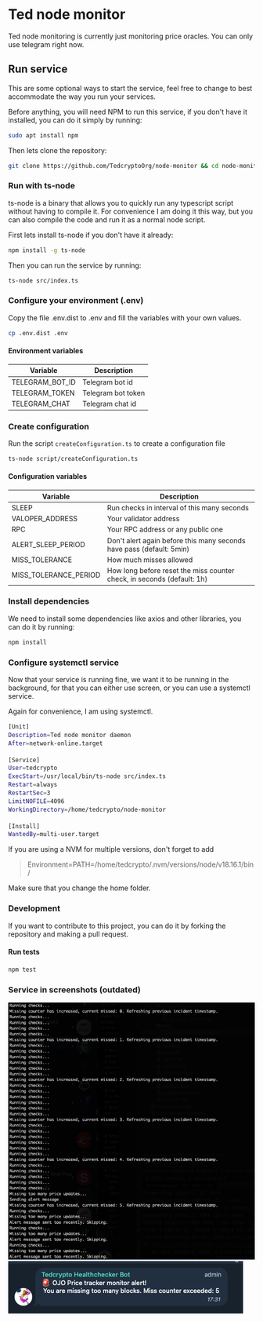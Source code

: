 # Ted node monitor

Ted node monitoring is currently just monitoring price oracles. 
You can only use telegram right now.

## Run service

This are some optional ways to start the service, feel free to change to best accommodate the way you
run your services.

Before anything, you will need NPM to run this service, if you don't have it installed, you can do it
simply by running:

```bash
sudo apt install npm
```

Then lets clone the repository:

```bash
git clone https://github.com/TedcryptoOrg/node-monitor && cd node-monitor
```

### Run with ts-node

ts-node is a binary that allows you to quickly run any typescript script without having to compile it. For convenience
I am doing it this way, but you can also compile the code and run it as a normal node script.

First lets install ts-node if you don't have it already:

```bash
npm install -g ts-node
```

Then you can run the service by running:

```bash
ts-node src/index.ts
```

### Configure your environment (.env)

Copy the file .env.dist to .env and fill the variables with your own values.

```bash
cp .env.dist .env
```

#### Environment variables

| Variable              | Description                                                            |
|-----------------------|------------------------------------------------------------------------|
| TELEGRAM_BOT_ID       | Telegram bot id                                                        |
| TELEGRAM_TOKEN        | Telegram bot token                                                     |
| TELEGRAM_CHAT         | Telegram chat id                                                       |

### Create configuration

Run the script `createConfiguration.ts` to create a configuration file

```bash
ts-node script/createConfiguration.ts
```

#### Configuration variables

| Variable              | Description                                                            |
|-----------------------|------------------------------------------------------------------------|
| SLEEP                 | Run checks in interval of this many seconds                            |
| VALOPER_ADDRESS       | Your validator address                                                 |
| RPC                   | Your RPC address or any public one                                     |
| ALERT_SLEEP_PERIOD    | Don't alert again before this many seconds have pass (default: 5min)   |
| MISS_TOLERANCE        | How much misses allowed                                                |
| MISS_TOLERANCE_PERIOD | How long before reset the miss counter check, in seconds (default: 1h) |

### Install dependencies

We need to install some dependencies like axios and other libraries, you can do it by running:

```bash
npm install
```

### Configure systemctl service

Now that your service is running fine, we want it to be running in the background, for that you can either use
screen, or you can use a systemctl service.

Again for convenience, I am using systemctl. 

```bash
[Unit]
Description=Ted node monitor daemon
After=network-online.target

[Service]
User=tedcrypto
ExecStart=/usr/local/bin/ts-node src/index.ts
Restart=always
RestartSec=3
LimitNOFILE=4096
WorkingDirectory=/home/tedcrypto/node-monitor

[Install]
WantedBy=multi-user.target
```

If you are using a NVM for multiple versions, don't forget to add

> Environment=PATH=/home/tedcrypto/.nvm/versions/node/v18.16.1/bin/

Make sure that you change the home folder.

### Development

If you want to contribute to this project, you can do it by forking the repository and making a pull request.

#### Run tests

```bash
npm test
```

### Service in screenshots (outdated)

![img.png](docs/assets/terminal.png)
![img.png](docs/assets/telegram_alert.png)